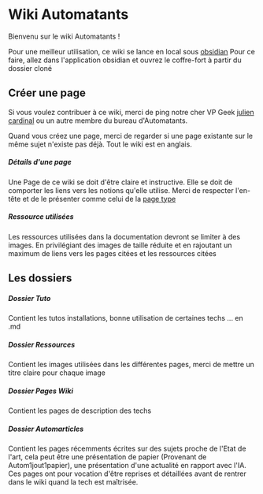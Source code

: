 # Wiki Automatants

Bienvenu sur le wiki Automatants !

Pour une meilleur utilisation, ce wiki se lance en local sous [obsidian](https://obsidian.md)
Pour ce faire, allez dans l'application obsidian et ouvrez le coffre-fort à partir du dossier cloné

## Créer une page

Si vous voulez contribuer à ce wiki, merci de ping notre cher VP Geek [julien cardinal](mailto:julien.cardinal@student-cs.fr) ou un autre membre du bureau d'Automatants.

Quand vous créez une page, merci de regarder si une page existante sur le même sujet n'existe pas déjà. Tout le wiki est en anglais.


##### Détails d'une page

Une Page de ce wiki se doit d'être claire et instructive. Elle se doit de comporter les liens vers les notions qu'elle utilise.
Merci de respecter l'en-tête et de le présenter comme celui de la [page type](Page_Type)

##### Ressource utilisées

Les ressources utilisées dans la documentation devront se limiter à des images. En privilégiant des images de taille réduite et en rajoutant un maximum de liens vers les pages citées et les ressources citées

## Les dossiers

##### Dossier Tuto

Contient les tutos installations, bonne utilisation de certaines techs ... en .md

##### Dossier Ressources

Contient les images utilisées dans les différentes pages, merci de mettre un titre claire pour chaque image

##### Dossier Pages Wiki

Contient les pages de description des techs

##### Dossier Automarticles

Contient les pages récemments écrites sur des sujets proche de l'Etat de l'art, cela peut être une présentation de papier (Provenant de Autom1jout1papier), une présentation d'une actualité en rapport avec l'IA.
Ces pages ont pour vocation d'être reprises et détaillées avant de rentrer dans le wiki quand la tech est maîtrisée. 

